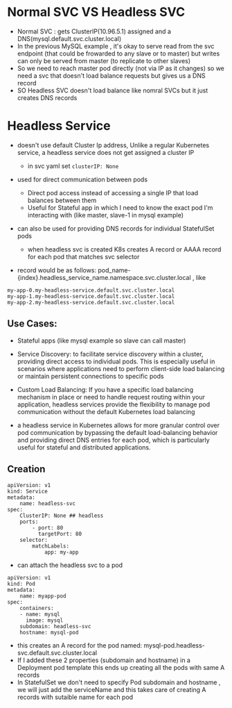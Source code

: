 # Normal SVC VS Headless SVC
- Normal SVC : gets ClusterIP(10.96.5.1) assigned and a DNS(mysql.default.svc.cluster.local)
- In the previous MySQL example , it's okay to serve read from the svc endpoint (that could be frowarded to any slave or to master) but writes can only be served from master (to replicate to other slaves)
- So we need to reach master pod directly (not via IP as it changes) so we need a svc that doesn't load balance requests but gives us a DNS record
- SO Headless SVC doesn't load balance like nomral SVCs but it just creates DNS records

# Headless Service
- doesn't use default Cluster Ip address, Unlike a regular Kubernetes service, a headless service does not get assigned a cluster IP
  - in svc yaml set `clusterIP: None`
- used for direct communication between pods 
  - Direct pod access instead of accessing a single IP that load balances between them
  - Useful for Stateful app in which I need to know the exact pod I'm interacting with (like master, slave-1 in mysql example)
- can also be used for providing DNS records for individual StatefulSet pods
  - when headless svc is created K8s creates A record or AAAA record for each pod that matches svc selector

- record would be as follows: pod_name-{index}.headless_service_name.namespace.svc.cluster.local , like
```
my-app-0.my-headless-service.default.svc.cluster.local
my-app-1.my-headless-service.default.svc.cluster.local
my-app-2.my-headless-service.default.svc.cluster.local
```
## Use Cases:
- Stateful apps (like mysql example so slave can call master)
- Service Discovery: to facilitate service discovery within a cluster, providing direct access to individual pods. This is especially useful in scenarios where applications need to perform client-side load balancing or maintain persistent connections to specific pods
- Custom Load Balancing: If you have a specific load balancing mechanism in place or need to handle request routing within your application, headless services provide the flexibility to manage pod communication without the default Kubernetes load balancing

- a headless service in Kubernetes allows for more granular control over pod communication by bypassing the default load-balancing behavior and providing direct DNS entries for each pod, which is particularly useful for stateful and distributed applications.

## Creation
```
apiVersion: v1
kind: Service
metadata:
    name: headless-svc
spec:
    ClusterIP: None ## headless
    ports:
        - port: 80
          targetPort: 80
    selector:
        matchLabels:
            app: my-app
```
- can attach the headless svc to a pod
```
apiVersion: v1
kind: Pod
metadata:
    name: myapp-pod
spec:
    containers:
    - name: mysql
      image: mysql
    subdomain: headless-svc
    hostname: mysql-pod
```
- this creates an A record for the pod named:  mysql-pod.headless-svc.default.svc.cluster.local
- If I added these 2 properties (subdomain and hostname) in a Deployment pod template this ends up creating all the pods with same A records
- In StatefulSet we don't need to specify Pod subdomain and hostname , we will just add the serviceName and this takes care of creating A records with sutaible name for each pod